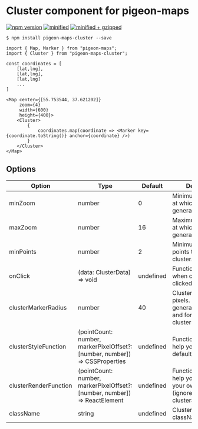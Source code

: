 # Cluster component for pigeon-maps

[![npm version](https://img.shields.io/npm/v/pigeon-maps-cluster.svg)](https://www.npmjs.com/package/pigeon-maps-cluster)
[![minified](https://img.shields.io/bundlephobia/min/pigeon-maps-cluster)](https://bundlephobia.com/result?p=pigeon-maps-cluster)
[![minified + gzipped](https://img.shields.io/bundlephobia/minzip/pigeon-maps-cluster)](https://bundlephobia.com/result?p=pigeon-maps-cluster)

```
$ npm install pigeon-maps-cluster --save
```

```
import { Map, Marker } from "pigeon-maps";
import { Cluster } from "pigeon-maps-cluster";

const coordinates = [
    [lat,lng],
    [lat,lng],
    [lat,lng]
    ...
]

<Map center={[55.753544, 37.621202]}
     zoom={4}
     width={600}
     height={400}>
    <Cluster>
        {
            coordinates.map(coordinate => <Marker key={coordinate.toString()} anchor={coordinate} />)
        }
    </Cluster>
</Map>
```

## Options

| Option                | Type                                                                        | Default   | Description                                                                           |
| --------------------- | --------------------------------------------------------------------------- | --------- | ------------------------------------------------------------------------------------- |
| minZoom               | number                                                                      | 0         | Minimum zoom level at which clusters are generated.                                   |
| maxZoom               | number                                                                      | 16        | Maximum zoom level at which clusters are generated.                                   |
| minPoints             | number                                                                      | 2         | Minimum number of points to form a cluster.                                           |
| onClick               | (data: ClusterData) => void                                                 | undefined | Function that is called when cluster is clicked.                                      |
| clusterMarkerRadius   | number                                                                      | 40        | Cluster radius, in pixels. Used for generating cluster and for default cluster size.  |
| clusterStyleFunction  | (pointCount: number, markerPixelOffset?: [number, number]) => CSSProperties | undefined | Function that can help you to modify default cluster view.                            |
| clusterRenderFunction | (pointCount: number, markerPixelOffset?: [number, number]) => ReactElement  | undefined | Function that can help you to create your own cluster (ignores clusterStyleFunction). |
| className             | string                                                                      | undefined | Cluster container className.                                                          |
